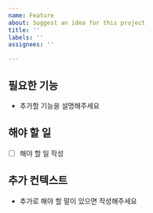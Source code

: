 ```yaml
---
name: Feature
about: Suggest an idea for this project
title: ''
labels: ''
assignees: ''

---
```


## 필요한 기능
- 추가할 기능을 설명해주세요

## 해야 할 일 
- [ ] 해야 할 일 작성

## 추가 컨텍스트
- 추가로 해야 할 말이 있으면 작성해주세요
